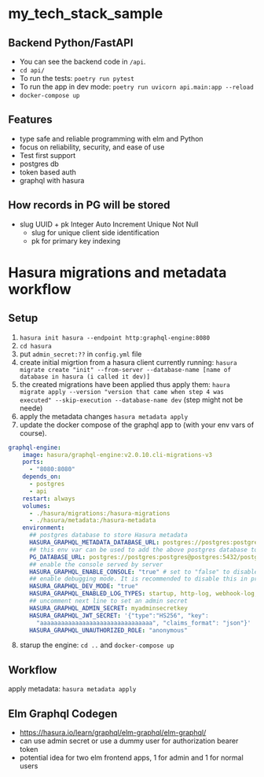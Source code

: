 # my_tech_stack_sample

## Backend Python/FastAPI
- You can see the backend code in `/api`. 
- `cd api/`
- To run the tests: `poetry run pytest`
- To run the app in dev mode: `poetry run uvicorn api.main:app --reload` 
- `docker-compose up`

## Features
* type safe and reliable programming with elm and Python
* focus on reliability, security, and ease of use
* Test first support
* postgres db
* token based auth
* graphql with hasura


## How records in PG will be stored
*  slug UUID + pk Integer Auto Increment Unique Not Null
    * slug for unique client side identification
    * pk for primary key indexing 

# Hasura migrations and metadata workflow

## Setup 
1. `hasura init hasura --endpoint http:graphql-engine:8080`
2. `cd hasura`
3. put `admin_secret:??` in `config.yml` file
4. create initial migrtion from a hasura client currently running: `hasura migrate create "init" --from-server --database-name [name of database in hasura (i called it dev)]`
5. the created migrations have been applied thus apply them: `haura migrate apply --version "version that came when step 4 was executed" --skip-execution --database-name dev` (step might not be neede)
6. apply the metadata changes `hasura metadata apply`
7. update the docker compose of the graphql app to (with your env vars of course). 
```YAML
graphql-engine:
    image: hasura/graphql-engine:v2.0.10.cli-migrations-v3
    ports:
      - "8080:8080"
    depends_on:
      - postgres
      - api
    restart: always
    volumes:
      - ./hasura/migrations:/hasura-migrations
      - ./hasura/metadata:/hasura-metadata
    environment:
      ## postgres database to store Hasura metadata
      HASURA_GRAPHQL_METADATA_DATABASE_URL: postgres://postgres:postgres@postgres:5432/postgres
      ## this env var can be used to add the above postgres database to Hasura as a data source. this can be removed/updated based on your needs
      PG_DATABASE_URL: postgres://postgres:postgres@postgres:5432/postgres
      ## enable the console served by server
      HASURA_GRAPHQL_ENABLE_CONSOLE: "true" # set to "false" to disable console
      ## enable debugging mode. It is recommended to disable this in production
      HASURA_GRAPHQL_DEV_MODE: "true"
      HASURA_GRAPHQL_ENABLED_LOG_TYPES: startup, http-log, webhook-log, websocket-log, query-log
      ## uncomment next line to set an admin secret
      HASURA_GRAPHQL_ADMIN_SECRET: myadminsecretkey
      HASURA_GRAPHQL_JWT_SECRET: '{"type":"HS256", "key":
        "aaaaaaaaaaaaaaaaaaaaaaaaaaaaaaaa", "claims_format": "json"}'
      HASURA_GRAPHQL_UNAUTHORIZED_ROLE: "anonymous"
```
8. starup the engine: `cd ..` and `docker-compose up`

## Workflow 
apply metadata: `hasura metadata apply` 

## Elm Graphql Codegen
* https://hasura.io/learn/graphql/elm-graphql/elm-graphql/
* can use admin secret or use a dummy user for authorization bearer token   
* potential idea for two elm frontend apps, 1 for admin and 1 for normal users 